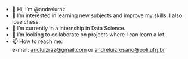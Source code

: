- 👋 Hi, I’m @andreluraz
- 👀 I’m interested in learning new subjects and improve my skills. I also love chess.
- 🌱 I’m currently in a internship in Data Science.
- 💞️ I’m looking to collaborate on projects where I can learn a lot.
- 📫 How to reach me:  
e-mail: andluizraz@gmail.com or andreluizrosario@poli.ufrj.br

<!---
andreluraz/andreluraz is a ✨ special ✨ repository because its `README.md` (this file) appears on your GitHub profile.
You can click the Preview link to take a look at your changes.
--->
